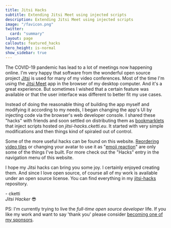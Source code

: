 ```yaml
---
title: Jitsi Hacks
subtitle: Extending Jitsi Meet using injected scripts
description: Extending Jitsi Meet using injected scripts
image: "/favicon.png"
twitter:
  card: "summary"
layout: page
callouts: featured_hacks
hero_height: is-normal
show_sidebar: true
---
```




The COVID-19 pandemic has lead to a lot of meetings now happening online. I'm very happy that software from the
wonderful open source project [Jitsi](https://jitsi.org/) is used for many of my video conferences.
Most of the time I'm using the [Jitsi Meet](https://jitsi.org/jitsi-meet/) app in the browser of my desktop computer.
And it's a great experience. But sometimes I wished that a certain feature was available or that the user interface was
different to better fit my use cases.  

Instead of doing the reasonable thing of building the app myself and modifying it according to my needs, I began
changing the app's UI by injecting code via the browser's web developer console. I shared these "hacks" with friends and
soon settled on distributing them as [bookmarklets](https://en.wikipedia.org/wiki/Bookmarklet) that inject scripts
hosted on *jitsi-hacks.cketti.eu*. It started with very simple modifications and then things kind of spiraled out of
control.

Some of the more useful hacks can be found on this website. [Reordering video tiles](/hacks/reorder/) or
changing your avatar to use it as "[emoji reaction](/hacks/emoji_reaction/)" are only some of the things I've built.
For more check out the "Hacks" entry in the navigation menu of this website.

I hope my Jitsi hacks can bring you some joy. I certainly enjoyed creating them. And since I love open source, of course
all of my work is available under an open source license. You can find everything in my
[jitsi-hacks](https://github.com/cketti/jitsi-hacks) repository.

\- cketti  
*Jitsi Hacker* 😎

PS: I'm currently trying to live the *full-time open source developer* life. If you like my work and want to say 'thank
you' please consider [becoming one of my sponsors](https://github.com/sponsors/cketti).
